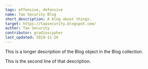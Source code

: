 ```yaml
---
tags: offensive, defensive
name: Tao Security Blog
short_description: A blog about things.
target: https://taosecurity.blogspot.com/
author: Tao Security
contributor: gradiuscypher
last_updated: 2019-11-26
---
```


This is a longer description of the Blog object in the Blog collection.

This is the second line of that description.